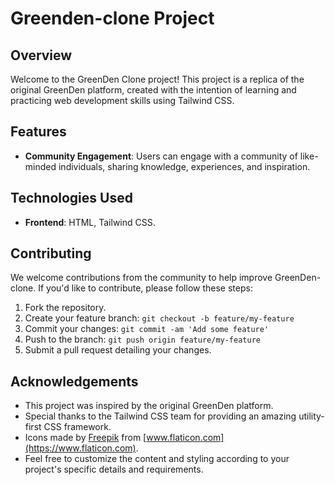 # Greenden-clone Project

## Overview
Welcome to the GreenDen Clone project! This project is a replica of the original GreenDen platform, created with the intention of learning and practicing web development skills using Tailwind CSS.

## Features
- **Community Engagement**: Users can engage with a community of like-minded individuals, sharing knowledge, experiences, and inspiration.


## Technologies Used
- **Frontend**: HTML, Tailwind CSS.

## Contributing
We welcome contributions from the community to help improve GreenDen-clone. If you'd like to contribute, please follow these steps:
1. Fork the repository.
2. Create your feature branch: `git checkout -b feature/my-feature`
3. Commit your changes: `git commit -am 'Add some feature'`
4. Push to the branch: `git push origin feature/my-feature`
5. Submit a pull request detailing your changes.

## Acknowledgements
- This project was inspired by the original GreenDen platform.
- Special thanks to the Tailwind CSS team for providing an amazing utility-first CSS framework.
- Icons made by [Freepik](https://www.freepik.com) from [www.flaticon.com](https://www.flaticon.com).
- Feel free to customize the content and styling according to your project's specific details and requirements. 



